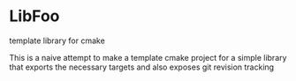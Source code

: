 # LibFoo
template library for cmake

This is a naive attempt to make a template cmake project for a simple library that exports the necessary targets and also exposes git revision tracking
